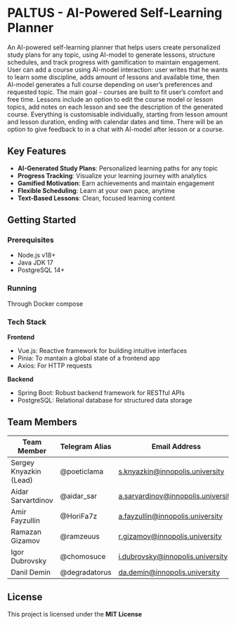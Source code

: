 # PALTUS - AI-Powered Self-Learning Planner 

An AI-powered self-learning planner that helps users create personalized study plans for any topic, using AI-model to generate lessons, structure schedules, and track progress with gamification to maintain engagement. User can add a course using AI-model interaction: user writes that he wants to learn some discipline, adds amount of lessons and available time, then AI-model generates a full course depending on user’s preferences and requested topic. The main goal - courses are built to fit user’s comfort and free time. Lessons include an option to edit the course model or lesson topics, add notes on each lesson and see the description of the generated course. Everything is customisable individually, starting from lesson amount and lesson duration, ending with calendar dates and time. There will be an option to give feedback to in a chat with AI-model after lesson or a course.

##  Key Features

- **AI-Generated Study Plans**: Personalized learning paths for any topic
- **Progress Tracking**: Visualize your learning journey with analytics
- **Gamified Motivation**: Earn achievements and maintain engagement
- **Flexible Scheduling**: Learn at your own pace, anytime
- **Text-Based Lessons**: Clean, focused learning content

##  Getting Started

### Prerequisites
- Node.js v18+
- Java JDK 17
- PostgreSQL 14+

### Running

Through Docker compose

### Tech Stack

**Frontend**

- Vue.js: Reactive framework for building intuitive interfaces
- Pinia: To mantain a global state of a frontend app
- Axios: For HTTP requests

**Backend**

- Spring Boot: Robust backend framework for RESTful APIs
- PostgreSQL: Relational database for structured data storage

## Team Members 

| Team Member             | Telegram Alias   | Email Address                     | Track                    |
|-------------------------|------------------|-----------------------------------|--------------------------|
| Sergey Knyazkin (Lead)  | @poeticlama      | s.knyazkin@innopolis.university   | Frontend/Design/DevOps   |
| Aidar Sarvartdinov      | @aidar_sar       | a.sarvardinov@innopolis.university| Backend                  |
| Amir Fayzullin          | @HoriFa7z        | a.fayzullin@innopolis.university  | Fullstack                |
| Ramazan Gizamov         | @ramzeuus        | r.gizamov@innopolis.university    | DevOps/Tech communication|
| Igor Dubrovsky          | @chomosuce       | i.dubrovsky@innopolis.university  | Backend                  |
| Danil Demin             | @degradatorus    | da.demin@innopolis.university     | Frontend                 |

##  License

This project is licensed under the **MIT License**
